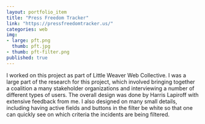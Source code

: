 ```yaml
---
layout: portfolio_item
title: "Press Freedom Tracker"
link: "https://pressfreedomtracker.us/"
categories: web
img:
- large: pft.png
  thumb: pft.jpg
- thumb: pft-filter.png
published: true
---
```


I worked on this project as part of Little Weaver Web Collective. I was a large part of the research for this project, which involved bringing together a coalition a many stakeholder organizations and interviewing a number of different types of users. The overall design was done by Harris Lapiroff with extensive feedback from me. I also designed on many small details, including having active fields and buttons in the filter be white so that one can quickly see on which criteria the incidents are being filtered.
